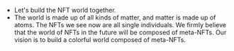 - Let's build the NFT world together.
- The world is made up of all kinds of matter, and matter is made up of atoms. The NFTs we see now are all single individuals. We firmly believe that the world of NFTs in the future will be composed of meta-NFTs. Our vision is to build a colorful world composed of meta-NFTs.

<!---
mergedao/mergedao is a ✨ special ✨ repository because its `README.md` (this file) appears on your GitHub profile.
You can click the Preview link to take a look at your changes.
--->
